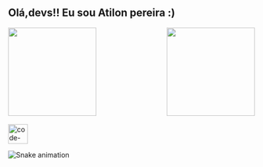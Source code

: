 ## Olá,devs!! Eu sou Atilon pereira :)<br>
 
<div>
  <img  height="180em" src="https://github-readme-stats.vercel.app/api?username=pereirasantan&show_icons=true&theme=dark&include_all_commits=true&count_private=true"/>
  <img align="right" height="180em" src="https://github-readme-stats.vercel.app/api/top-langs/?username=pereirasantan&layout=compact&langs_count=16&theme=dark"/>
</div>
<br>

<div style="display:flex;align-items:center;">
 <img  height="40" src="" alt="code-svg"/>
</div>

![Snake animation](https://github.com/LuigiGF/LuigiGF/blob/output/github-contribution-grid-snake.svg)
